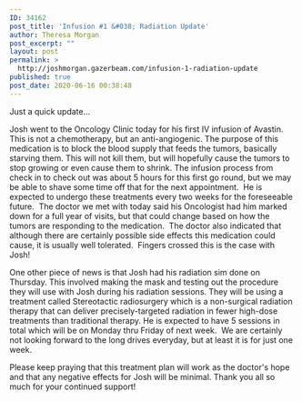 ```yaml
---
ID: 34162
post_title: 'Infusion #1 &#038; Radiation Update'
author: Theresa Morgan
post_excerpt: ""
layout: post
permalink: >
  http://joshmorgan.gazerbeam.com/infusion-1-radiation-update
published: true
post_date: 2020-06-16 00:38:48
---
```

<!-- wp:tadv/classic-paragraph -->
<p>Just a quick update...</p>
<p>Josh went to the Oncology Clinic today for his first IV infusion of Avastin.  This is not a chemotherapy, but an anti-angiogenic. The purpose of this medication is to block the blood supply that feeds the tumors, basically starving them. This will not kill them, but will hopefully cause the tumors to stop growing or even cause them to shrink. The infusion process from check in to check out was about 5 hours for this first go round, but we may be able to shave some time off that for the next appointment.  He is expected to undergo these treatments every two weeks for the foreseeable future.  The doctor we met with today said his Oncologist had him marked down for a full year of visits, but that could change based on how the tumors are responding to the medication.  The doctor also indicated that although there are certainly possible side effects this medication could cause, it is usually well tolerated.  Fingers crossed this is the case with Josh!</p>
<p>One other piece of news is that Josh had his radiation sim done on Thursday. This involved making the mask and testing out the procedure they will use with Josh during his radiation sessions. They will be using a treatment called Stereotactic radiosurgery which is a non-surgical radiation therapy that can deliver precisely-targeted radiation in fewer high-dose treatments than traditional therapy. He is expected to have 5 sessions in total which will be on Monday thru Friday of next week.  We are certainly not looking forward to the long drives everyday, but at least it is for just one week.</p>
<p>Please keep praying that this treatment plan will work as the doctor's hope and that any negative effects for Josh will be minimal. Thank you all so much for your continued support!</p>
<p> </p>
<!-- /wp:tadv/classic-paragraph -->